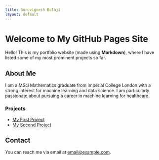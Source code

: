 ```yaml
---
title: Guruvignesh Balaji
layout: default
---
```


# Welcome to My GitHub Pages Site

Hello! This is my portfolio website (made using **Markdown**), where I have listed some of my most prominent projects so far.

## About Me

I am a MSci Mathematics graduate from Imperial College London with a strong interest for machine learning and data science. I am particularly passionate about pursuing a career in machine learning for healthcare. 

### Projects

- [My First Project](https://github.com/username/project1)
- [My Second Project](https://github.com/username/project2)

## Contact

You can reach me via email at [email@example.com](mailto:email@example.com).

